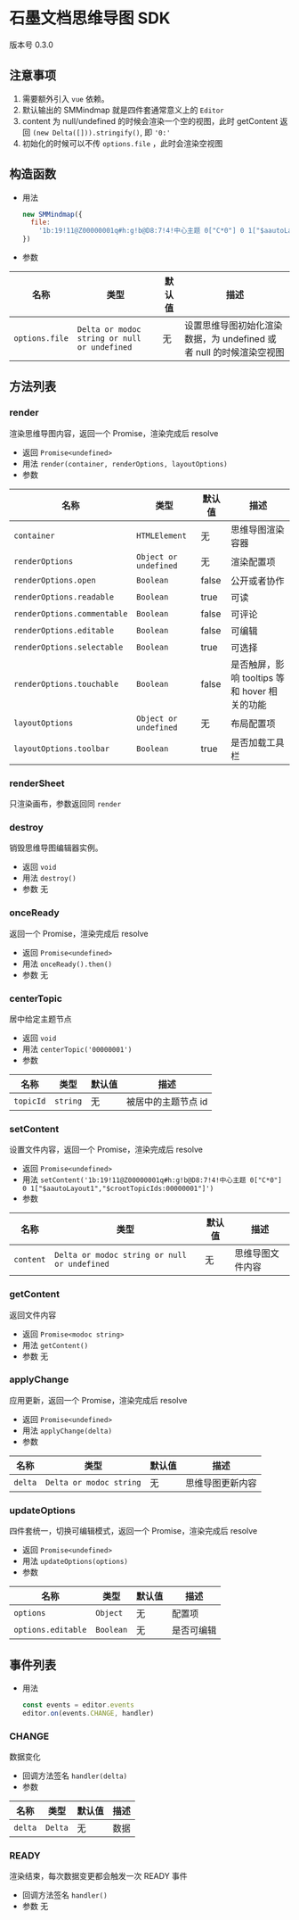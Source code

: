 # 石墨文档思维导图 SDK

版本号 0.3.0

## 注意事项

1. 需要额外引入 `vue` 依赖。
2. 默认输出的 SMMindmap 就是四件套通常意义上的 `Editor`
3. content 为 null/undefined 的时候会渲染一个空的视图，此时 getContent 返回 `(new Delta([])).stringify()`, 即 `'0:'`
4. 初始化的时候可以不传 `options.file` ，此时会渲染空视图

## 构造函数

- 用法

  ```js
  new SMMindmap({
    file:
      '1b:19!11@Z00000001q#h:g!b@D8:7!4!中心主题 0["C*0"] 0 1["$aautoLayout1","$crootTopicIds:00000001"]',
  })
  ```

- 参数

| 名称           | 类型                                         | 默认值 | 描述                                                                |
| -------------- | -------------------------------------------- | ------ | ------------------------------------------------------------------- |
| `options.file` | `Delta or modoc string or null or undefined` | 无     | 设置思维导图初始化渲染数据，为 undefined 或者 null 的时候渲染空视图 |

## 方法列表

### render

渲染思维导图内容，返回一个 Promise，渲染完成后 resolve

- 返回 `Promise<undefined>`
- 用法 `render(container, renderOptions, layoutOptions)`
- 参数

| 名称                        | 类型                  | 默认值 | 描述                                          |
| --------------------------- | --------------------- | ------ | --------------------------------------------- |
| `container`                 | `HTMLElement`         | 无     | 思维导图渲染容器                              |
| `renderOptions`             | `Object or undefined` | 无     | 渲染配置项                                    |
| `renderOptions.open`        | `Boolean`             | false  | 公开或者协作                                  |
| `renderOptions.readable`    | `Boolean`             | true   | 可读                                          |
| `renderOptions.commentable` | `Boolean`             | false  | 可评论                                        |
| `renderOptions.editable`    | `Boolean`             | false  | 可编辑                                        |
| `renderOptions.selectable`  | `Boolean`             | true   | 可选择                                        |
| `renderOptions.touchable`   | `Boolean`             | false  | 是否触屏，影响 tooltips 等和 hover 相关的功能 |
| `layoutOptions`             | `Object or undefined` | 无     | 布局配置项                                    |
| `layoutOptions.toolbar`     | `Boolean`             | true   | 是否加载工具栏                                |

### renderSheet

只渲染画布，参数返回同 `render`

### destroy

销毁思维导图编辑器实例。

- 返回 `void`
- 用法 `destroy()`
- 参数 无

### onceReady

返回一个 Promise，渲染完成后 resolve

- 返回 `Promise<undefined>`
- 用法 `onceReady().then()`
- 参数 无

### centerTopic

居中给定主题节点

- 返回 `void`
- 用法 `centerTopic('00000001')`
- 参数

| 名称      | 类型     | 默认值 | 描述                |
| --------- | -------- | ------ | ------------------- |
| `topicId` | `string` | 无     | 被居中的主题节点 id |

### setContent

设置文件内容，返回一个 Promise，渲染完成后 resolve

- 返回 `Promise<undefined>`
- 用法 `setContent('1b:19!11@Z00000001q#h:g!b@D8:7!4!中心主题 0["C*0"] 0 1["$aautoLayout1","$crootTopicIds:00000001"]')`
- 参数

| 名称      | 类型                                         | 默认值 | 描述             |
| --------- | -------------------------------------------- | ------ | ---------------- |
| `content` | `Delta or modoc string or null or undefined` | 无     | 思维导图文件内容 |

### getContent

返回文件内容

- 返回 `Promise<modoc string>`
- 用法 `getContent()`
- 参数 无

### applyChange

应用更新，返回一个 Promise，渲染完成后 resolve

- 返回 `Promise<undefined>`
- 用法 `applyChange(delta)`
- 参数

| 名称    | 类型                    | 默认值 | 描述             |
| ------- | ----------------------- | ------ | ---------------- |
| `delta` | `Delta or modoc string` | 无     | 思维导图更新内容 |

### updateOptions

四件套统一，切换可编辑模式，返回一个 Promise，渲染完成后 resolve

- 返回 `Promise<undefined>`
- 用法 `updateOptions(options)`
- 参数

| 名称               | 类型      | 默认值 | 描述       |
| ------------------ | --------- | ------ | ---------- |
| `options`          | `Object`  | 无     | 配置项     |
| `options.editable` | `Boolean` | 无     | 是否可编辑 |

## 事件列表

- 用法

  ```js
  const events = editor.events
  editor.on(events.CHANGE, handler)
  ```

### CHANGE

数据变化

- 回调方法签名 `handler(delta)`
- 参数

| 名称    | 类型    | 默认值 | 描述 |
| ------- | ------- | ------ | ---- |
| `delta` | `Delta` | 无     | 数据 |

### READY

渲染结束，每次数据变更都会触发一次 READY 事件

- 回调方法签名 `handler()`
- 参数 无
